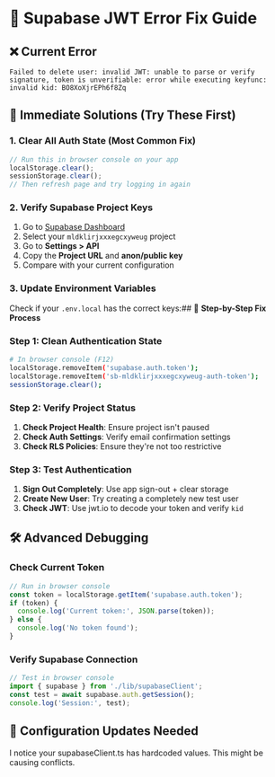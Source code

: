 # 🔧 Supabase JWT Error Fix Guide

## ❌ Current Error
```
Failed to delete user: invalid JWT: unable to parse or verify signature, token is unverifiable: error while executing keyfunc: invalid kid: BO8XoXjrEPh6f8Zq
```

## 🎯 **Immediate Solutions (Try These First)**

### 1. **Clear All Auth State** (Most Common Fix)
```javascript
// Run this in browser console on your app
localStorage.clear();
sessionStorage.clear();
// Then refresh page and try logging in again
```

### 2. **Verify Supabase Project Keys**
1. Go to [Supabase Dashboard](https://supabase.com/dashboard)
2. Select your `mldklirjxxxegcxyweug` project
3. Go to **Settings > API**
4. Copy the **Project URL** and **anon/public key**
5. Compare with your current configuration

### 3. **Update Environment Variables**
Check if your `.env.local` has the correct keys:## 🔄 **Step-by-Step Fix Process**

### Step 1: Clean Authentication State
```bash
# In browser console (F12)
localStorage.removeItem('supabase.auth.token');
localStorage.removeItem('sb-mldklirjxxxegcxyweug-auth-token');
sessionStorage.clear();
```

### Step 2: Verify Project Status
1. **Check Project Health**: Ensure project isn't paused
2. **Check Auth Settings**: Verify email confirmation settings
3. **Check RLS Policies**: Ensure they're not too restrictive

### Step 3: Test Authentication
1. **Sign Out Completely**: Use app sign-out + clear storage
2. **Create New User**: Try creating a completely new test user
3. **Check JWT**: Use jwt.io to decode your token and verify `kid`

## 🛠️ **Advanced Debugging**

### Check Current Token
```javascript
// Run in browser console
const token = localStorage.getItem('supabase.auth.token');
if (token) {
  console.log('Current token:', JSON.parse(token));
} else {
  console.log('No token found');
}
```

### Verify Supabase Connection
```javascript
// Test in browser console
import { supabase } from './lib/supabaseClient';
const test = await supabase.auth.getSession();
console.log('Session:', test);
```

## 🔧 **Configuration Updates Needed**

I notice your supabaseClient.ts has hardcoded values. This might be causing conflicts.